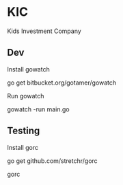 KIC
===

Kids Investment Company


Dev
----

Install gowatch

  go get bitbucket.org/gotamer/gowatch

Run gowatch

  gowatch -run main.go

Testing
-------


Install gorc

  go get github.com/stretchr/gorc

  gorc
